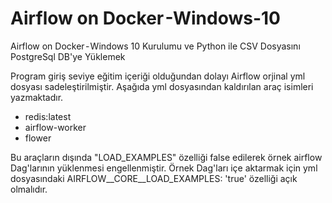 # Airflow on Docker -Windows-10
 Airflow on Docker - Windows 10 Kurulumu ve Python ile CSV Dosyasını PostgreSql DB'ye Yüklemek
 
 Program giriş seviye eğitim içeriği olduğundan dolayı Airflow orjinal yml dosyası sadeleştirilmiştir. Aşağıda yml dosyasından kaldırılan araç isimleri yazmaktadır.
 			
* redis:latest 
* airflow-worker 
* flower

Bu araçların dışında "LOAD_EXAMPLES" özelliği false edilerek örnek airflow Dag'larının yüklenmesi engellenmiştir. Örnek Dag'ları içe aktarmak için yml dosyasındaki AIRFLOW__CORE__LOAD_EXAMPLES: 'true' özelliği açık olmalıdır.
				
